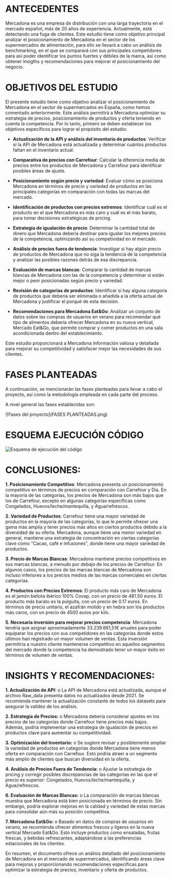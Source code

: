# ANTECEDENTES

Mercadona es una empresa de distribución con una larga trayectoria en el mercado español,
más de 20 años de experiencia. Actualmente, está detectando una fuga de clientes.
Este estudio tiene como objetivo principal analizar el posicionamiento de Mercadona en el
sector de los supermercados de alimentación, para ello se llevará a cabo un análisis de
benchmarking, en el que se comparará con sus principales competidores para así poder
identificar los puntos fuertes y débiles de la marca, así como obtener insigths y recomendaciones
para mejorar el posicionamiento del negocio.

# OBJETIVOS DEL ESTUDIO

El presente estudio tiene como objetivo analizar el posicionamiento de Mercadona en el sector
de supermercados en España, como hemos comentado anteriormente. Este análisis permitirá a
Mercadona optimizar su estrategia de precios, posicionamiento de productos y oferta teniendo
en cuenta la competencia. Por lo tanto, primero se deben establecer los objetivos específicos
para lograr el propósito del estudio:

- **Actualización de la API y análisis del inventario de productos**: Verificar si la API de
Mercadona está actualizada y determinar cuántos productos faltan en el inventario
actual.

- **Comparativa de precios con Carrefour**: Calcular la diferencia media de precios entre los
productos de Mercadona y Carrefour para identificar posibles áreas de ajuste.

- **Posicionamiento según precio y variedad**: Evaluar cómo se posiciona Mercadona en
términos de precio y variedad de productos en las principales categorías en
comparación con todas las marcas del mercado.

- **Identificación de productos con precios extremos**: Identificar cuál es el producto en el
que Mercadona es más caro y cuál es el más barato, para tomar decisiones estratégicas
de pricing.

- **Estrategia de igualación de precio**: Determinar la cantidad total de dinero que
Mercadona debería destinar para igualar los mejores precios de la competencia,
optimizando así su competividad en el mercado.

- **Análisis de precios fuera de tendencia**: Investigar si hay algún precio de productos de
Mercadona que no siga la tendencia de la competencia y analizar las posibles razones
detrás de esa discrepancia.

- **Evaluación de marcas blancas**: Comparar la cantidad de marcas blancas de Mercadona
con las de la competencia y determinar si están mejor o peor posicionadas según precio
y variedad.

- **Revisión de categorías de productos**: Identificar si hay alguna categoría de productos
que debería ser eliminada o añadida a la oferta actual de Mercadona y justificar el
porqué de esta decisión.

- **Recomendaciones para Mercadona Eat&Go**: Analizar un conjunto de datos sobre las
compras de usuarios en verano para recomendar qué tipo de alimentos debería ofrecer
Mercadona en su nueva vertical, Mercado Eat&Go, que permite comprar y comer
productos en una sala acondicionada dentro del establecimiento.

Este estudio proporcionará a Mercadona información valiosa y detallada para mejorar su
competitividad y satisfacer mejor las necesidades de sus clientes.

# FASES PLANTEADAS

A continuación, se mencionarán las fases planteadas para llevar a cabo el proyecto, así como la
metodología empleada en cada parte del proceso.

A nivel general las fases establecidas son:

![Fases del proyecto](FASES PLANTEADAS.png)

# ESQUEMA EJECUCIÓN CÓDIGO

![Esquema de ejecución del código](URL_de_la_Imagen)


# CONCLUSIONES:


**1. Posicionamiento Competitivo**: Mercadona presenta un posicionamiento
competitivo en términos de precios en comparación con Carrefour y Dia. En la
mayoría de las categorías, los precios de Mercadona son más bajos que los de
Carrefour, excepto en algunas categorías específicas como Congelados,
Huevos/leche/mantequilla, y Agua/refrescos.

**2. Variedad de Productos**: Carrefour tiene una mayor variedad de productos en la
mayoría de las categorías, lo que le permite ofrecer una gama más amplia y tener
precios más altos en ciertos productos debido a la diversidad de su oferta.
Mercadona, aunque tiene una menor variedad en general, mantiene una
estrategia de concentración en ciertas categorías clave como "Cacao, café e
infusiones", donde tiene una mayor variedad de productos.

**3. Precio de Marcas Blancas**: Mercadona mantiene precios competitivos en sus
marcas blancas, a menudo por debajo de los precios de Carrefour. En algunos
casos, los precios de las marcas blancas de Mercadona son incluso inferiores a
los precios medios de las marcas comerciales en ciertas categorías.

**4. Productos con Precios Extremos**: El producto más caro de Mercadona es el
jamón bellota ibérico 100% Covap, con un precio de 481.50 euros. El producto
más barato es la pulguita, con un precio de 0.17 euros. En términos de precio
unitario, el azafrán molido y en hebra son los productos más caros, con un precio
de 4500 euros por kilo.

**5. Necesaria inversión para mejorar precios competencia**: Mercadona tendría que
asignar aproximadamente 33.239.661,51€ anuales para poder equiparar los
precios con sus competidores en las categorías donde estos últimos han
registrado un mayor volumen de ventas. Esta inversión permitiría a nuestro
cliente mantenerse competitivo en aquellos segmentos del mercado donde la
competencia ha demostrado tener un mayor éxito en términos de volumen de
ventas.


# INSIGHTS Y RECOMENDACIONES:


**1. Actualización de API:**
o La API de Mercadona está actualizada, aunque el archivo Raw_data presenta
datos no actualizados desde 2021. Se recomienda mantener la actualización
constante de todos los datasets para asegurar la validez de los análisis.

**2. Estrategia de Precios:**
o Mercadona debería considerar ajustes en los precios de las categorías donde
Carrefour tiene precios más bajos. Además, podría implementar una estrategia
de igualación de precios en productos clave para aumentar su competitividad.

**3. Optimización del Inventario:**
o Se sugiere revisar y posiblemente ampliar la variedad de productos en
categorías donde Mercadona tiene menos oferta en comparación con
Carrefour. Esto podría atraer a un segmento más amplio de clientes que buscan
diversidad en la oferta.

**4. Análisis de Precios Fuera de Tendencia:**
o Ajustar la estrategia de pricing y corregir posibles discrepancias de las categorías
en las que el precio es superior: Congelados, Huevos/leche/mantequilla, y
Agua/refrescos.

**6. Evaluación de Marcas Blancas:**
o La comparación de marcas blancas muestra que Mercadona está bien
posicionada en términos de precio. Sin embargo, podría explorar mejoras en la
calidad y variedad de estas marcas para consolidar aún más su posición
competitiva.

**7. Mercadona Eat&Go:**
o Basado en datos de compras de usuarios en verano, se recomienda ofrecer
alimentos frescos y ligeros en la nueva vertical Mercado Eat&Go. Esto incluye
productos como ensaladas, frutas frescas, y bebidas refrescantes, adaptándose
a las preferencias estacionales de los clientes.

En resumen, el documento ofrece un análisis detallado del posicionamiento de
Mercadona en el mercado de supermercados, identificando áreas clave para mejoras y
proporcionando recomendaciones específicas para optimizar la estrategia de precios,
inventario y oferta de productos.












